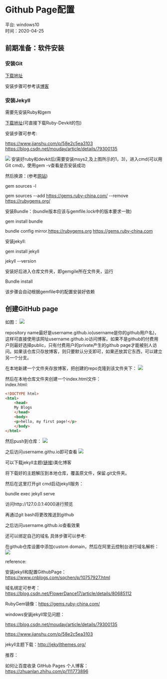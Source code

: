 # Github Page配置

平台: windows10\
时间：2020-04-25

## 前期准备：软件安装

### 安装Git

[下载地址](https://git-scm.com/book/zh/v2/%E8%B5%B7%E6%AD%A5-%E5%AE%89%E8%A3%85-Git/)

安装步骤可参考该[博客](https://blog.csdn.net/sanxd/article/details/82624127)

### 安装Jekyll

需要先安装Ruby和gem

[下载地址](https://rubyinstaller.org/downloads/)(可直接下载Ruby-Devkit的包)

安装步骤可参考:

https://www.jianshu.com/p/58e2c5ea3103
https://blog.csdn.net/mouday/article/details/79300135


![](https://raw.githubusercontent.com/wcxiao/picholder/master/jekyll/ruby_msys2.png)
安装好ruby和devkit后(需要安装msys2,及上图所示的1，3)，进入cmd(可以用Git cmd)，使用gem -v查看是否安装成功

然后换源：(参考[网站](https://gems.ruby-china.com/))

gem sources -l

gem sources --add https://gems.ruby-china.com/ --remove https://rubygems.org/

安装Bundle：(bundle版本应该与gemfile.lock中的版本要求一致)

gem install bundle

bundle config mirror.https://rubygems.org https://gems.ruby-china.com

安装jekyll:

gem install jekyll

jekyll --version

安装好后进入仓库文件夹，即gemgile所在文件夹，运行

Bundle install

该步骤会自动根据gemfile中的配置安装好依赖

## 创建GitHub page

如图：
![](https://raw.githubusercontent.com/wcxiao/picholder/master/jekyll/20200425223616.png)

repository name最好是username.github.io(username是你的github用户名)，这样可直接使用该网址username.github.io访问博客。如果不是github的付费用户则最好选择public，只有付费用户的private产生的github page才能被别人访问。如果该仓库只存放博客，则只要默认分支即可，如果还放其它东西，可以建立另一个分支。

在本地新建一个文件夹存放博客，把创建的repo克隆到该文件夹下：
![](https://raw.githubusercontent.com/wcxiao/picholder/master/jekyll/20200425223719.png)

然后在本地仓库文件夹创建一个index.html文件：\
index.html:
```html
<!DOCTYPE html>
<html>
	<head>
	My Blogs
	</head>
	<body>
	<p>hello, my first page!</p>
	</body>
</html>
```

然后push到仓库：
![](https://raw.githubusercontent.com/wcxiao/picholder/master/jekyll/20200425223809.png)

之后访问username.githu.io即可查看
![](https://raw.githubusercontent.com/wcxiao/picholder/master/jekyll/20200425223836.png)


可以下载jekyll主题([链接](http://jekyllthemes.org/))美化博客

将下载好的主题解压到本地仓库，覆盖原文件，保留.git文件夹。

然后在这里打开git cmd启动jekyll服务：

bundle exec jekyll serve

访问http://127.0.0.1:4000进行预览

再通过git bash将更改推送到github

之后访问username.github.io查看效果

还可以绑定自己的域名
具体步骤可以参考:

在github仓库设置中添加custom domain，然后在阿里云控制台进行域名解析：
![](https://raw.githubusercontent.com/wcxiao/picholder/master/jekyll/20200425224004.png)

reference:

安装jekyll和配置GithubPage：https://www.cnblogs.com/sqchen/p/10757927.html

域名绑定可参考：https://blog.csdn.net/FlowerDance17/article/details/80685112

RubyGem镜像：https://gems.ruby-china.com/

windows安装jekyll常见问题：

https://blog.csdn.net/mouday/article/details/79300135

https://www.jianshu.com/p/58e2c5ea3103

jekyll主题下载：http://jekyllthemes.org/

推荐：

如何让百度收录 GitHub Pages 个人博客：https://zhuanlan.zhihu.com/p/111773896